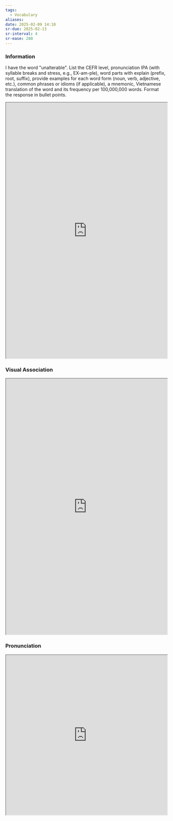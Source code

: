 ```yaml
---
tags:
  - Vocabulary
aliases:
date: 2025-02-09 14:10
sr-due: 2025-02-13
sr-interval: 4
sr-ease: 280
---
```

### Information

I have the word "unalterable". List the CEFR level, pronunciation IPA (with syllable breaks and stress, e.g., EX-am-ple), word parts with explain (prefix, root, suffix), provide examples for each word form (noun, verb, adjective, etc.), common phrases or idioms (if applicable), a mnemonic, Vietnamese translation of the word and its frequency per 100,000,000 words. Format the response in bullet points.

<iframe
    height="800"
    width="100%"
    style="padding: 0; margin: 0;"
    src="https://www.perplexity.ai">
</iframe>

### Visual Association

<iframe
    height="800"
    width="100%"
    style="padding: 0; margin: 0;"
    src="https://www.google.com/search?tbm=isch&q=unalterable">
</iframe>

### Pronunciation

<iframe
    height="500"
    width="100%"
    style="padding: 0; margin: 0;"
    src="https://www.google.com/search?q=how+to+pronounce+unalterable&hl=en">
</iframe>
